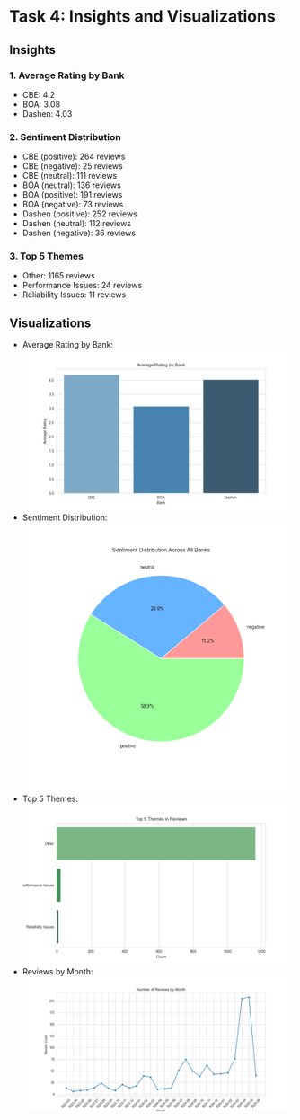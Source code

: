 # Task 4: Insights and Visualizations

## Insights
### 1. Average Rating by Bank
- CBE: 4.2
- BOA: 3.08
- Dashen: 4.03

### 2. Sentiment Distribution
- CBE (positive): 264 reviews
- CBE (negative): 25 reviews
- CBE (neutral): 111 reviews
- BOA (neutral): 136 reviews
- BOA (positive): 191 reviews
- BOA (negative): 73 reviews
- Dashen (positive): 252 reviews
- Dashen (neutral): 112 reviews
- Dashen (negative): 36 reviews

### 3. Top 5 Themes
- Other: 1165 reviews
- Performance Issues: 24 reviews
- Reliability Issues: 11 reviews

## Visualizations
- Average Rating by Bank: ![Bar Chart](avg_rating_by_bank.png)
- Sentiment Distribution: ![Pie Chart](sentiment_distribution.png)
- Top 5 Themes: ![Bar Chart](top_themes.png)
- Reviews by Month: ![Line Chart](reviews_by_month.png)
